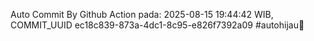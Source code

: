 Auto Commit By Github Action pada: 2025-08-15 19:44:42 WIB, COMMIT_UUID ec18c839-873a-4dc1-8c95-e826f7392a09 #autohijau🗿

